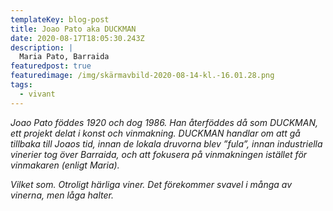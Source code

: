 ```yaml
---
templateKey: blog-post
title: Joao Pato aka DUCKMAN
date: 2020-08-17T18:05:30.243Z
description: |
  Maria Pato, Barraida 
featuredpost: true
featuredimage: /img/skärmavbild-2020-08-14-kl.-16.01.28.png
tags:
  - vivant
---
```

*Joao Pato föddes 1920 och dog 1986. Han återföddes då som DUCKMAN, ett projekt delat i konst och vinmakning. DUCKMAN handlar om att gå tillbaka till Joaos tid, innan de lokala druvorna blev ”fula”, innan industriella vinerier tog över Barraida, och att fokusera på vinmakningen istället för vinmakaren (enligt Maria).*

*Vilket som. Otroligt härliga viner. Det förekommer svavel i många av vinerna, men låga halter.*